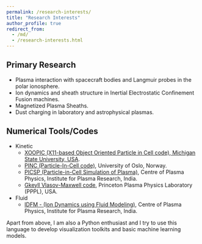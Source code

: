 ```yaml
---
permalink: /research-interests/
title: "Research Interests"
author_profile: true
redirect_from: 
  - /md/
  - /research-interests.html
---
```

## Primary Research
* Plasma interaction with spacecraft bodies and Langmuir probes in the polar ionosphere.
* Ion dynamics and sheath structure in Inertial Electrostatic Confinement Fusion machines.
* Magnetized Plasma Sheaths.  
* Dust charging in laboratory and astrophysical plasmas.
## Numerical Tools/Codes
- Kinetic
  - [XOOPIC (X11-based Object Oriented Particle in Cell code), Michigan State University, USA](https://ptsg.egr.msu.edu/).
  - [PINC (Particle-In-Cell code)](https://github.com/pincproject/PINC), University of Oslo, Norway.
  - [PICSP (Particle-in-Cell Simulation of Plasma)](https://github.com/sayanadhikari/picsp), Centre of Plasma Physics, Institute for Plasma Research, India.
  - [Gkeyll Vlasov-Maxwell code](https://gkeyll.readthedocs.io/en/latest/index.html), Princeton Plasma Physics Laboratory (PPPL), USA.
- Fluid
  - [IDFM - (Ion Dynamics using Fluid Modeling)](https://github.com/sayanadhikari/ion-dynamics-mag), Centre of Plasma Physics, Institute for Plasma Research, India.

Apart from above, I am also a Python enthusiast and I try to use this language to develop visualization toolkits and basic machine learning models.
